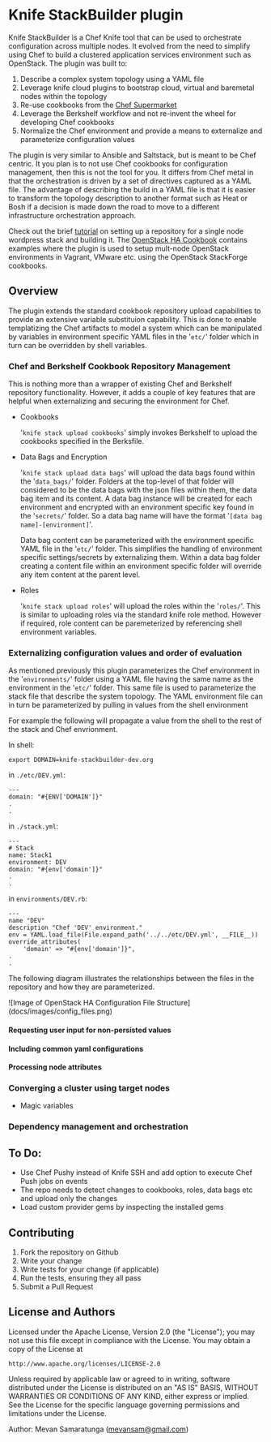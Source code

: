 # Knife StackBuilder plugin

Knife StackBuilder is a Chef Knife tool that can be used to orchestrate configuration across multiple nodes. It
evolved from the need to simplify using Chef to build a clustered application services environment such as OpenStack.
The plugin was built to:

1. Describe a complex system topology using a YAML file
2. Leverage knife cloud plugins to bootstrap cloud, virtual and baremetal nodes within the topology
3. Re-use cookbooks from the [Chef Supermarket](http://supermarket.getchef.com)
4. Leverage the Berkshelf workflow and not re-invent the wheel for developing Chef cookbooks
5. Normalize the Chef environment and provide a means to externalize and parameterize configuration values

The plugin is very similar to Ansible and Saltstack, but is meant to be Chef centric. It you plan is to not use Chef
cookbooks for configuration management, then this is not the tool for you. It differs from Chef metal in that the
orchestration is driven by a set of directives captured as a YAML file. The advantage of describing the build in a
YAML file is that it is easier to transform the topology description to another format such as Heat or Bosh if a
decision is made down the road to move to a different infrastructure orchestration approach.

Check out the brief [tutorial](docs/how-to.md) on setting up a repository for a single node wordpress stack and building
it. The [OpenStack HA Cookbook](https://github.com/mevansam/openstack-ha-cookbook) contains examples where the plugin
is used to setup mult-node OpenStack environments in Vagrant, VMware etc. using the OpenStack StackForge cookbooks.

## Overview

The plugin extends the standard cookbook repository upload capabilities to provide an extensive variable substituion
capability. This is done to enable templatizing the Chef artifacts to model a system which can be manipulated by
variables in environment specific YAML files in the '```etc/```' folder which in turn can be overridden by shell
variables.

### Chef and Berkshelf Cookbook Repository Management

This is nothing more than a wrapper of existing Chef and Berkshelf repository functionality. However, it adds a couple
of key features that are helpful when externalizing and securing the environment for Chef.

* Cookbooks

    '```knife stack upload cookbooks```' simply invokes Berkshelf to upload the cookbooks specified in the Berksfile.

* Data Bags and Encryption

    '```knife stack upload data bags```' will upload the data bags found within the '```data_bags/```' folder. Folders
    at the top-level of that folder will considered to be the data bags with the json files within them, the data bag
    item and its content. A data bag instance will be created for each environment and encrypted with an environment
    specific key found in the '```secrets/```' folder. So a data bag name will have the format '```[data bag
    name]-[environment]```'.

    Data bag content can be parameterized with the environment specific YAML file in the '```etc/```' folder. This
    simplifies the handling of environment specific settings/secrets by externalizing them. Within a data bag folder
    creating a content file within an environment specific folder will override any item content at the parent level.

* Roles

    '```knife stack upload roles```' will upload the roles within the '```roles/```'. This is similar to uploading
    roles via the standard knife role method. However if required, role content can be paremeterized by referencing
    shell environment variables.

### Externalizing configuration values and order of evaluation

As mentioned previously this plugin parameterizes the Chef environment in the '```environments/```' folder using a YAML
file having the same name as the environment in the '```etc/```' folder. This same file is used to parameterize the
stack file that describe the system topology. The YAML environment file can in turn be parameterized by pulling in
values from the shell environment

For example the following will propagate a value from the shell to the rest of the stack and Chef envrionment.

In shell:

```
export DOMAIN=knife-stackbuilder-dev.org
```

in ```./etc/DEV.yml```:

```
---
domain: "#{ENV['DOMAIN']}"
.
.
```

in ```./stack.yml```:

```
---
# Stack
name: Stack1
environment: DEV
domain: "#{env['domain']}"
.
.
```

in ```environments/DEV.rb```:

```
---
name "DEV"
description "Chef 'DEV' environment."
env = YAML.load_file(File.expand_path('../../etc/DEV.yml', __FILE__))
override_attributes(
    'domain' => "#{env['domain']}",
.
.
```

The following diagram illustrates the relationships between the files in the repository and how they are
parameterized.

![Image of OpenStack HA Configuration File Structure]
(docs/images/config_files.png)

#### Requesting user input for non-persisted values



#### Including common yaml configurations

#### Processing node attributes

### Converging a cluster using target nodes

* Magic variables

### Dependency management and orchestration

## To Do:

* Use Chef Pushy instead of Knife SSH and add option to execute Chef Push jobs on events
* The repo needs to detect changes to cookbooks, roles, data bags etc and upload only the changes
* Load custom provider gems by inspecting the installed gems

## Contributing

1. Fork the repository on Github
2. Write your change
3. Write tests for your change (if applicable)
4. Run the tests, ensuring they all pass
5. Submit a Pull Request

## License and Authors

Licensed under the Apache License, Version 2.0 (the "License");
you may not use this file except in compliance with the License.
You may obtain a copy of the License at

    http://www.apache.org/licenses/LICENSE-2.0

Unless required by applicable law or agreed to in writing, software
distributed under the License is distributed on an "AS IS" BASIS,
WITHOUT WARRANTIES OR CONDITIONS OF ANY KIND, either express or implied.
See the License for the specific language governing permissions and
limitations under the License.

Author: Mevan Samaratunga (mevansam@gmail.com)
